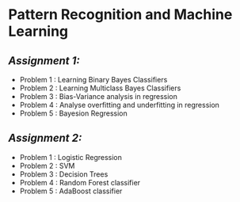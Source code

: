 # Pattern Recognition and Machine Learning

## *Assignment 1:*
* Problem 1 : Learning Binary Bayes Classifiers
* Problem 2 : Learning Multiclass Bayes Classifiers
* Problem 3 : Bias-Variance analysis in regression
* Problem 4 : Analyse overfitting and underfitting in regression
* Problem 5 : Bayesion Regression

## *Assignment 2:*
* Problem 1 : Logistic Regression
* Problem 2 : SVM
* Problem 3 : Decision Trees
* Problem 4 : Random Forest classifier 
* Problem 5 : AdaBoost classifier